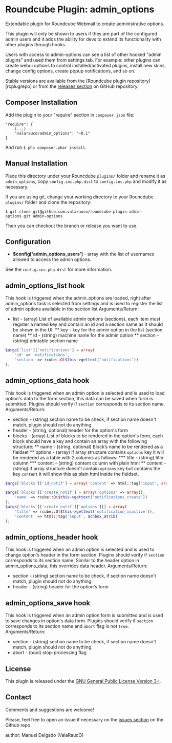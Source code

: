 Roundcube Plugin: admin_options
===============================

Extendable plugin for Roundcube Webmail to create administrative options.

This plugin will only be shown to users if they are part of the configured admin users and it adds the ability for devs to extend its functionality with other plugins through hooks.

Users with access to admin-options can see a list of other hooked "admin plugins" and used them from settings tab. For example: other plugins can create webui options to control installed/activated plugins, install new skins, change config options, create popup notifications, and so on.

Stable versions are available from the [Roundcube plugin repository][rcplugrepo] or from the [releases section][releases] on GitHub repository.

Composer Installation
----------------------------------------

Add the plugin to your "require" section in `composer.json` file:

    "require": {
        (...)
        "valarauco/admin_options": "~0.1"
    }

And run `$ php composer.phar install`.

Manual Installation
----------------------------------------

Place this directory under your Rouncdube `plugins/` folder and rename it as `admin_options`, copy `config.inc.php.dist` to `config.inc.php` and modify it as necessary.

If you are using git, change your working directory to your Rouncdube `plugins/` folder and clone the repository:

    $ git clone git@github.com:valarauco/roundcube-plugin-admin-options.git admin-options

Then you can checkout the branch or release you want to use.

Configuration
----------------------------------------

- **$config['admin_options_users']** - array with the list of usernames allowed to access the admin options.

See the `config.inc.php.dist` for more information.

admin_options_list hook
-----------------------
This hook is triggered when the admin_options are loaded, right after admin_options task is selected from settings and is used to register the list of admin options available in the section list
Arguments/Return:
* list - (array) List of available admin options (sections), each item must register a named key and contain an id and a section name as it should be shown in the UI.
** key - key for the admin option in the list (section name)
** id - (string) machine name for the admin option
** section - (string) printable section name

```php
$args['list']['notifications'] = array(
    'id' => 'notifications',
    'section' => rcube::Q($this->gettext('notifications'))
);
```

admin_options_data hook
-----------------------
This hook is triggered when an admin option is selected and is used to load option's data to the form section, this data can be saved when form is submitted. Plugins should verify if `section` corresponds to its section name.
Arguments/Return:
* section - (string) section name to be check, if section name doesn't match, plugin should not do anything.
* header - (string, optional) header for the option's form
* blocks - (array) List of blocks to be rendered in the option's form, each block should have a key and contain an array with the following structure:
** name - (string, optional) Block’s name to be rendered as a fieldset
** options - (array) if array structure contains `options` key it will be rendered as a table with 2 columns as follows:
*** title - (string) title column
*** content - (string) content column with plain html
** content - (string) if array structure doesn't contain `options` key but contains the key `content` it will show this as plain html inside the fieldset.

```php
$args['blocks']['id_notif'] = array('content' => html::tag('input', array('name' => '_id','type'  => 'hidden','value' => $notificacion['id'])));
```
```php
$args['blocks']['create_notif'] = array('options' => array(),
    'name' => rcube::Q($this->gettext('notifications_create'))
);
$args['blocks']['create_notif']['options'][] = array(
    'title' => rcube::Q($this->gettext('notification_isactive')),
    'content' => html::tag('input', $chbox_atrib)
);
```

admin_options_header hook
-----------------------
This hook is triggered when an admin option is selected and is used to change option's header in the form section. Plugins should verify if `section` corresponds to its section name.
Similar to the header option in admin_options_data, this overrides data header.
Arguments/Return:
* section - (string) section name to be check, if section name doesn't match, plugin should not do anything.
* header - (string) header for the option's form

admin_options_save hook
-----------------------
This hook is triggered when an admin option form is submitted and is used to save changes in option's data form. Plugins should verify if `section` corresponds to its section name and `abort` flag is not `true`.
Arguments/Return:
* section - (string) section name to be check, if section name doesn't match, plugin should not do anything.
* abort - (bool) stop-processing flag

License
----------------------------------------

This plugin is released under the [GNU General Public License Version 3+][gpl].

Contact
----------------------------------------

Comments and suggestions are welcome!

Please, feel free to open an issue if necessary on the [issues section][issues] on the Github repo

author: Manuel Delgado (ValaRaucO)

[rcplugin]: https://plugins.roundcube.net/packages/valarauco/admin_options
[releases]: https://github.com/valarauco/roundcube-plugin-admin-options/releases
[issues]: https://github.com/valarauco/roundcube-plugin-admin-options/issues
[gpl]: https://www.gnu.org/licenses/gpl.html
